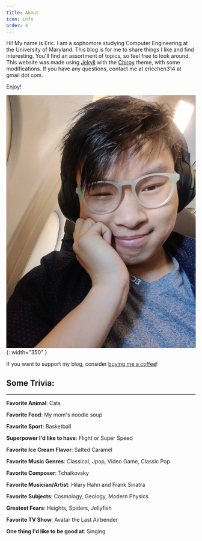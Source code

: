 ```yaml
---
title: About
icon: info
order: 4
---
```


Hi! My name is Eric. I am a sophomore studying Computer Engineering at the University of Maryland. This blog is for me to share things I like and find interesting. You'll find an assortment of topics, so feel free to look around. This website was made using [Jekyll](https://jekyllrb.com/) with the [Chirpy](https://github.com/cotes2020/jekyll-theme-chirpy) theme, with some modifications. If you have any questions, contact me at ericchen314 at gmail dot com.

Enjoy!

![it's a me, mario](/assets/img/aboutphoto.jpg){: width="350" }
<!-- *Me and my cat, Spice* -->

If you want to support my blog, consider [buying me a coffee](https://www.buymeacoffee.com/echen)! 

## Some Trivia:

<hr>

**Favorite Animal**: Cats

**Favorite Food**: My mom's noodle soup

**Favorite Sport**: Basketball

**Superpower I'd like to have**: Flight or Super Speed

**Favorite Ice Cream Flavor**: Salted Caramel

**Favorite Music Genres**: Classical, Jpop, Video Game, Classic Pop 

**Favorite Composer**: Tchaikovsky

**Favorite Musician/Artist**: Hilary Hahn and Frank Sinatra

**Favorite Subjects**: Cosmology, Geology, Modern Physics

**Greatest Fears**: Heights, Spiders, Jellyfish

**Favorite TV Show**: Avatar the Last Airbender

**One thing I'd like to be good at**: Singing 

